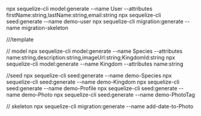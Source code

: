 npx sequelize-cli model:generate --name User --attributes firstName:string,lastName:string,email:string
npx sequelize-cli seed:generate --name demo-user
npx sequelize-cli migration:generate --name migration-skeleton


///template


// model
npx sequelize-cli model:generate --name Species --attributes name:string,description:string,imageUrl:string;KingdomId:string
npx sequelize-cli model:generate --name Kingdom --attributes name:string


//seed
npx sequelize-cli seed:generate --name demo-Species
npx sequelize-cli seed:generate --name demo-Kingdom
npx sequelize-cli seed:generate --name demo-Profile
npx sequelize-cli seed:generate --name demo-Photo
npx sequelize-cli seed:generate --name demo-PhotoTag

// skeleton
npx sequelize-cli migration:generate --name add-date-to-Photo





